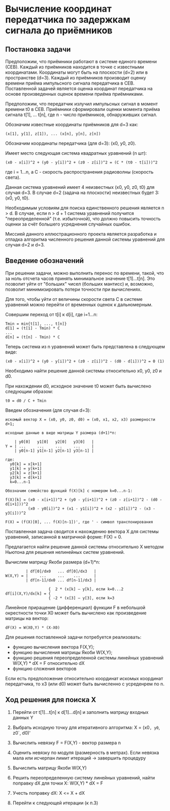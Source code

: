 ﻿Вычисление координат передатчика по задержкам сигнала до приёмников
===================================================================

## Постановка задачи

Предположим, что приёмники работают в системе единого времени (СЕВ).
Каждый из приёмников находится в точке с известными координатами.
Координаты могут быть на плоскости (d=2) или в пространстве (d=3).
Каждый из приёмников производит оценку времени приёма импульсного
сигнала передатчика в СЕВ.
Поставленной задачей является оценка координат передатчика на
основе произведенных оценок времени приёма приёмниками.

Предположим, что передатчик излучил импульсных сигнал в момент
времени t0 в СЕВ. Приёмники сформировали оценки момента приёма
сигнала t[1], ... t[n], где n - число приёмников, обнаруживших сигнал.

Обозначим известные координаты приёмников для d=3 как:
```
(x[1], y[1], z[1]), ... (x[n], y[n], z[n])
```

Обозначим координаты передатчика (для d=3): (x0, y0, z0).

Имеет место следующая система квадратных уравнений (n шт):
```
(x0 - x[i])^2 + (y0 - y[i])^2 + (z0 - z[i])^2 = (C * (t0 - t[i]))^2
```
где i = 1...n, а C - скорость распространения радиоволны (скорость света).

Данная система уравнений имеет 4 неизвестных (x0, y0, z0, t0) для случая d=3.
В случае d=2 (задача на плоскости) неизвестных будет 3: (x0, y0, t0).

Необходимым условиям для поиска единственного решения является n > d.
В случае, если n > d + 1 система уравнений получится "переопределенной"
(т.е. избыточной), что должно повысить точность оценки за счёт большего
усреднения случайных ошибок.

Миссией данного иллюстрационного проекта является разработка и отладка
алгоритма численного решения данной системы уравнений для случая d=2 и d=3.

## Введение обозначений

При решении задачи, можно выполнить перенос по времени, такой, что
за ноль отсчета часов принять минимальное  значение t[1]...t[n].
Это позволит уйти от "больших" чисел (больших мантисс) и, возможно,
позволит минимизировать потери точности при вычислениях.

Для того, чтобы уйти от величины скорости света C в системе уравнений можно
перейти от временных оценок к дальномерным.

Совершим переход от t[i] к d[i], где i=1...n:
```
Tmin = min{t[1], ..., t[n]}
d[1] = (t[1] - Tmin) * C
...
d[n] = (t[n] - Tmin) * C
```

Теперь система из n уравнений может быть представлена в следующем виде:
```
(x0 - x[i])^2 + (y0 - y[i])^2 + (z0 - z[i])^2 - (d0 - d[i]))^2 = 0 (1)
```
Необходимо найти решение данной системы относительно x0, y0, z0 и d0.

При нахождении d0, исходное значение t0 может быть вычислено следующим образом:
```
t0 = d0 / C + Tmin
```

Введем обозначения (для случая d=3):
```
искомый вектор X = (x0, y0, z0, d0) = (x0, x1, x2, x3) размерности d+1;

исходные данные в виде матрицы Y размера (d+1)*n:

    | y0[0]   y1[0]   y2[0]   y3[0]   |
Y = | ...     ...     ...     ...     |
    | y0[n-1] y1[n-1] y2[n-1] y3[n-1] |

где:
  y0[k] = x[k+1]
  y1[k] = y[k+1]
  y2[k] = z[k+1]
  y3[k] = d[k+1]
  k=0...n-1
  
Обозначим семейство функций f(X)[k] с номером k=0...n-1:

f(X)[k] = (x0 - x[i+1])^2 + (y0 - y[i+1])^2 + (z0 - z[i+1])^2 - (d0 - d[i+1]))^2
          (x0 - y0[i])^2 + (x1 - y1[i])^2 + (x2 - y2[i])^2 - (x3 - y3[i]))^2

F(X) = (f(X)[0], ... f(X)[n-1])', где ' - символ транспонирования
```
Поставленная задача сводится к нахождению вектора X для системы уравнений,
записанной в матричной форме: F(X) = 0.

Предлагается найти решение данной системы относительно X
методом Ньютона для решения нелинейных систем уравнений.

Вычислим матрицу Якоби размера (d+1)*n:
```
         | df[0]/dx0   ... df[0]/dx3   |
W(X,Y) = |     ...     ...    ...      |
         | df[n-1]/dx0 ... df[n-1]/dx3 |

                   {  2 * (x[k] — y[k], если k=0...2
df[i](X,Y)/dx[k] = {
                   { -2 * (x[3] — y[3], если k=3

```
Линейное приращение (дифференциал) функции F в небольшой окрестности точки
X0 может быть вычислено как произведение матрицы на вектор:
```
dF(X) = W(X0,Y) * (X-X0)
```

Для решения поставленной задачи потребуется реализовать:
 * функцию вычисления вектора F(X,Y);
 * функцию вычисления матрицы Якоби W(X,Y);
 * функцию решения переопределенной системы линейных уравнений
   W(X,Y) * dX = F относительно dX
 * функцию сложения векторов

Если есть предположение относительно координат искомых координат передатчика,
то x3 (или d0) может быть вычисленно c усреденрем по n.

## Ход решения для поиска X

1. Перейти от t[1]...t[n] к d[1]...d[n] и заполнить матрицу входных данных Y

2. Выбрать исходную точку для итеративного алгоритма: X = (x0`, y0`, z0`, d0)'

3. Вычислить невязку F = F(X,Y) - вектор размера n

4. Оценить невязку по модуля (размерность в метрах).
   Если невязка мала или исчерпан лимит итераций -> завершить процедуру

5. Вычислить матрицу Якоби W(X,Y)

6. Решить переопределенную систему линейных уравнений,
   найти поправку dX для точки X:  W(X,Y) * dX = F

7. Учесть поправку dX: X <= X + dX

8. Перейти к следующей итерации (к п.3)


